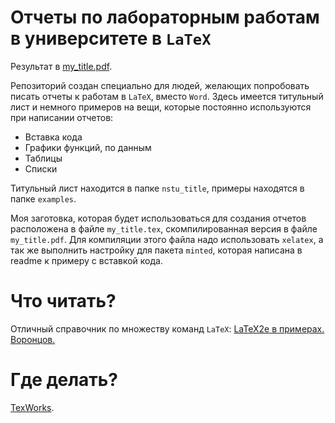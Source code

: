 # Отчеты по лабораторным работам в университете в `LaTeX`

Результат в [my_title.pdf](https://github.com/optozorax/latex_report/blob/master/my_title.pdf).

Репозиторий создан специально для людей, желающих попробовать писать отчеты к работам в `LaTeX`, вместо `Word`. Здесь имеется титульный лист и немного примеров на вещи, которые постоянно используются при написании отчетов:

* Вставка кода
* Графики функций, по данным
* Таблицы
* Списки

Титульный лист находится в папке `nstu_title`, примеры находятся в папке `examples`.

Моя заготовка, которая будет использоваться для создания отчетов расположена в файле `my_title.tex`, скомпилированная версия в файле `my_title.pdf`. Для компиляции этого файла надо использовать `xelatex`, а так же выполнить настройку для пакета `minted`, которая написана в readme к примеру с вставкой кода.

# Что читать?

Отличный справочник по множеству команд `LaTeX`: [LaTeX2e в примерах. Воронцов.](http://www.ccas.ru/voron/download/voron05latex.pdf)

# Где делать? 

[TexWorks](http://www.tug.org/texworks/).